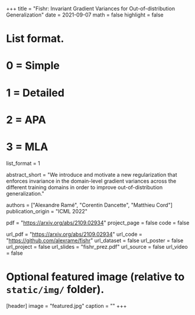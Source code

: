 +++
title = "Fishr: Invariant Gradient Variances for Out-of-distribution Generalization"
date = 2021-09-07
math = false
highlight = false

# List format.
#   0 = Simple
#   1 = Detailed
#   2 = APA
#   3 = MLA
list_format = 1


abstract_short = "We introduce and motivate a new regularization that enforces invariance in the domain-level gradient variances across the different training domains in order to improve out-of-distribution generalization."

authors = ["Alexandre Ramé", "Corentin Dancette", "Matthieu Cord"]
publication_origin = "ICML 2022"

pdf = "https://arxiv.org/abs/2109.02934"
project_page = false
code = false


url_pdf = "https://arxiv.org/abs/2109.02934"
url_code = "https://github.com/alexrame/fishr"
url_dataset = false
url_poster = false
url_project = false
url_slides = "fishr_prez.pdf"
url_source = false
url_video = false


# Optional featured image (relative to `static/img/` folder).
[header]
image = "featured.jpg"
caption = ""
+++

